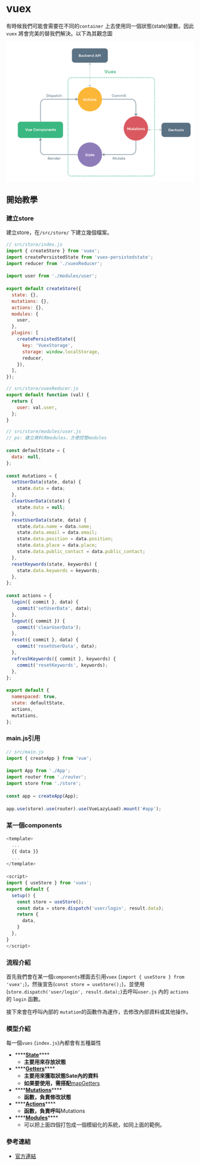 # vuex

有時候我們可能會需要在不同的`container` 上去使用同一個狀態\(state\)變數。因此`vuex` 將會完美的替我們解決。以下為其觀念圖

![](../.gitbook/assets/jie-tu-20210308-xia-wu-6.31.40.png)

## 開始教學

### 建立store

建立store，在`/src/store/` 下建立幾個檔案。

```javascript
// src/store/index.js
import { createStore } from 'vuex';
import createPersistedState from 'vuex-persistedstate';
import reducer from './vuexReducer';

import user from './modules/user';

export default createStore({
  state: {},
  mutations: {},
  actions: {},
  modules: {
    user,
  },
  plugins: [
    createPersistedState({
      key: 'VuexStorage',
      storage: window.localStorage,
      reducer,
    }),
  ],
});

```

```javascript
// src/store/vuexReducer.js
export default function (val) {
  return {
    user: val.user,
  };
}

```

```javascript
// src/store/modules/user.js
// ps: 建立資料夾modules，方便控管modules

const defaultState = {
  data: null,
};

const mutations = {
  setUserData(state, data) {
    state.data = data;
  },
  clearUserData(state) {
    state.data = null;
  },
  resetUserData(state, data) {
    state.data.name = data.name;
    state.data.email = data.email;
    state.data.position = data.position;
    state.data.place = data.place;
    state.data.public_contact = data.public_contact;
  },
  resetKeywords(state, keywords) {
    state.data.keywords = keywords;
  },
};

const actions = {
  login({ commit }, data) {
    commit('setUserData', data);
  },
  logout({ commit }) {
    commit('clearUserData');
  },
  reset({ commit }, data) {
    commit('resetUserData', data);
  },
  refreshKeywords({ commit }, keywords) {
    commit('resetKeywords', keywords);
  },
};

export default {
  namespaced: true,
  state: defaultState,
  actions,
  mutations,
};

```

### main.js引用

```javascript
// src/main.js
import { createApp } from 'vue';

import App from './App';
import router from './router';
import store from './store';

const app = createApp(App);

app.use(store).use(router).use(VueLazyLoad).mount('#app');

```

### 某一個components

```javascript
<template>
  ...
  {{ data }}
  ...
</template>

<script>
import { useStore } from 'vuex';
export default {
  setup() {
    const store = useStore();
    const data = store.dispatch('user/login', result.data);
    return {
      data,
    }
  },
}
</script>
```

### 流程介紹

首先我們會在某一個`components`裡面去引用`vuex` \(`import { useStore } from 'vuex';`\)，然後宣告\(`const store = useStore();`\)，並使用\(`store.dispatch('user/login', result.data);`\)去呼叫`user.js` 內的 `actions` 的 `login` 函數。 

接下來會在呼叫內部的 `mutation`的函數作為運作，去修改內部資料或其他操作。

### 模型介紹

每一個`vues` \(`index.js`\)內都會有五種屬性

* \*\*\*\*[**State**](https://next.vuex.vuejs.org/guide/state.html)\*\*\*\*
  * **主要用來存放狀態**
* \*\*\*\*[**Getters**](https://next.vuex.vuejs.org/guide/getters.html)\*\*\*\*
  * **主要用來獲取狀態Sate內的資料**
  * **如果要使用，需搭配**[mapGetters](https://next.vuex.vuejs.org/guide/getters.html#the-mapgetters-helper)
* \*\*\*\*[**Mutations**](https://next.vuex.vuejs.org/guide/mutations.html)\*\*\*\*
  * **函數，負責修改狀態**
* \*\*\*\*[**Actions**](https://next.vuex.vuejs.org/guide/actions.html)\*\*\*\*
  * **函數，負責呼叫**Mutations
* \*\*\*\*[**Modules**](https://next.vuex.vuejs.org/guide/modules.html)\*\*\*\*
  * 可以把上面四個打包成一個模組化的系統，如同上面的範例。

### 參考連結

* [官方連結](https://next.vuex.vuejs.org/)

